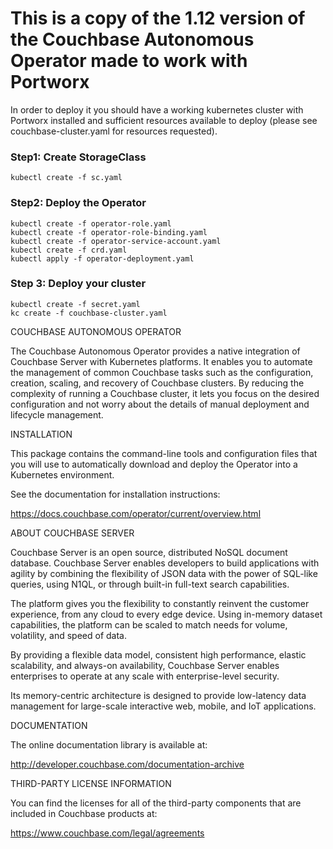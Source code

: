 # This is a copy of the 1.12 version of the Couchbase Autonomous Operator made to work with Portworx

In order to deploy it you should have a working kubernetes cluster with Portworx installed and sufficient resources available to deploy (please see couchbase-cluster.yaml for resources requested). 

### Step1: Create StorageClass

```
kubectl create -f sc.yaml
```

### Step2: Deploy the Operator

```
kubectl create -f operator-role.yaml
kubectl create -f operator-role-binding.yaml
kubectl create -f operator-service-account.yaml
kubectl create -f crd.yaml
kubectl apply -f operator-deployment.yaml
```

### Step 3: Deploy your cluster
```
kubectl create -f secret.yaml
kc create -f couchbase-cluster.yaml
```

COUCHBASE AUTONOMOUS OPERATOR

The Couchbase Autonomous Operator provides a native integration of Couchbase
Server with Kubernetes platforms. It enables you to automate the management of
common Couchbase tasks such as the configuration, creation, scaling, and
recovery of Couchbase clusters. By reducing the complexity of running a
Couchbase cluster, it lets you focus on the desired configuration and not worry
about the details of manual deployment and lifecycle management.


INSTALLATION

This package contains the command-line tools and configuration files that you
will use to automatically download and deploy the Operator into a Kubernetes
environment.

See the documentation for installation instructions:

https://docs.couchbase.com/operator/current/overview.html


ABOUT COUCHBASE SERVER

Couchbase Server is an open source, distributed NoSQL document database.
Couchbase Server enables developers to build applications with agility by
combining the flexibility of JSON data with the power of SQL-like queries, using
N1QL, or through built-in full-text search capabilities.

The platform gives you the flexibility to constantly reinvent the customer
experience, from any cloud to every edge device. Using in-memory dataset
capabilities, the platform can be scaled to match needs for volume, volatility,
and speed of data.

By providing a flexible data model, consistent high performance, elastic
scalability, and always-on availability, Couchbase Server enables enterprises to
operate at any scale with enterprise-level security.

Its memory-centric architecture is designed to provide low-latency data
management for large-scale interactive web, mobile, and IoT applications.


DOCUMENTATION

The online documentation library is available at:

http://developer.couchbase.com/documentation-archive


THIRD-PARTY LICENSE INFORMATION

You can find the licenses for all of the third-party components that are
included in Couchbase products at:

https://www.couchbase.com/legal/agreements
